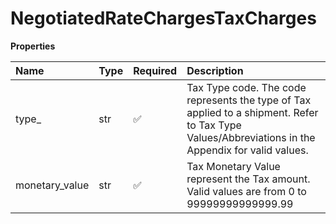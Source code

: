 # NegotiatedRateChargesTaxCharges

**Properties**

| Name           | Type | Required | Description                                                                                                                                        |
| :------------- | :--- | :------- | :------------------------------------------------------------------------------------------------------------------------------------------------- |
| type\_         | str  | ✅       | Tax Type code. The code represents the type of Tax applied to a shipment. Refer to Tax Type Values/Abbreviations in the Appendix for valid values. |
| monetary_value | str  | ✅       | Tax Monetary Value represent the Tax amount. Valid values are from 0 to 99999999999999.99                                                          |

<!-- This file was generated by liblab | https://liblab.com/ -->
